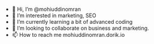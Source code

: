 - 👋 Hi, I’m @mohiuddinomran
- 👀 I’m interested in marketing, SEO
- 🌱 I’m currently learning a bit of advanced coding
- 💞️ I’m looking to collaborate on business and marketing.
- 📫 How to reach me mohiuddinomran.dorik.io

<!---
mohiuddinomran/mohiuddinomran is a ✨ special ✨ repository because its `README.md` (this file) appears on your GitHub profile.
You can click the Preview link to take a look at your changes.
--->
